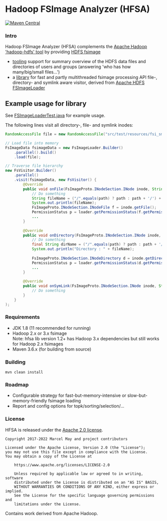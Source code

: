# Hadoop FSImage Analyzer (HFSA)

[![Maven Central](https://img.shields.io/maven-central/v/de.m3y.hadoop.hdfs.hfsa/hfsa-parent.svg)](http://search.maven.org/#search%7Cga%7C1%7Cg%3A%22de.m3y.hadoop.hdfs.hfsa%22%20AND%20a%3A%22hfsa-parent%22)

### Intro

Hadoop FSImage Analyzer (HFSA) complements the [Apache Hadoop 'hadoop-hdfs' tool](https://hadoop.apache.org/docs/current/hadoop-project-dist/hadoop-hdfs/HDFSCommands.html)
by providing [HDFS fsimage](https://hadoop.apache.org/docs/stable/hadoop-project-dist/hadoop-hdfs/HdfsDesign.html#The_Persistence_of_File_System_Metadata)
* [tooling](tool) support for summary overview of the HDFS data files and directories of users and groups
  (answering 'who has how many/big/small files...')
* a [library](lib) for fast and partly multithreaded fsimage processing API file-, directory- and symlink aware visitor,
  derived from [Apache HDFS FSImageLoader](https://github.com/apache/hadoop/blob/master/hadoop-hdfs-project/hadoop-hdfs/src/main/java/org/apache/hadoop/hdfs/tools/offlineImageViewer/FSImageLoader.java)

## Example usage for library

See [FSImageLoaderTest.java](lib/src/test/java/de/m3y/hadoop/hdfs/hfsa/core/FsImageLoaderTest.java) for example usage.  

The following lines visit all directory-, file- and symlink inodes:
```java
RandomAccessFile file = new RandomAccessFile("src/test/resources/fsi_small.img", "r");

// Load file into memory
FsImageData fsimageData = new FsImageLoader.Builder()
    .parallel().build()
    .load(file);

// Traverse file hierarchy
new FsVisitor.Builder()
    .parallel()
    .visit(fsimageData, new FsVisitor() {
        @Override
        public void onFile(FsImageProto.INodeSection.INode inode, String path) {
            // Do something
            String fileName = ("/".equals(path) ? path : path + '/') + inode.getName().toStringUtf8();
            System.out.println(fileName);
            FsImageProto.INodeSection.INodeFile f = inode.getFile();
            PermissionStatus p = loader.getPermissionStatus(f.getPermission());
            ...
        }
             
        @Override
        public void onDirectory(FsImageProto.INodeSection.INode inode, String path) {
            // Do something
            final String dirName = ("/".equals(path) ? path : path + '/') + inode.getName().toStringUtf8();
            System.out.println("Directory : " + fileName);
            
            FsImageProto.INodeSection.INodeDirectory d = inode.getDirectory();
            PermissionStatus p = loader.getPermissionStatus(d.getPermission());
            ...
        }
             
        @Override
        public void onSymLink(FsImageProto.INodeSection.INode inode, String path) {
            // Do something
        }
    }
);
```
        
### Requirements

- JDK 1.8 (11 recommended for running)
- Hadoop 2.x or 3.x fsimage  
  Note: hfsa lib version 1.2+ has Hadoop 3.x dependencies but still works for Hadoop 2.x fsimages
- Maven 3.6.x (for building from source)

### Building

```
mvn clean install
```

### Roadmap

- Configurable strategy for fast-but-memory-intensive or slow-but-memory-friendly fsimage loading
- Report and config options for topk/sorting/selection/...

### License

HFSA is released under the [Apache 2.0 license](LICENSE.txt).

```
Copyright 2017-2022 Marcel May and project contributors

Licensed under the Apache License, Version 2.0 (the "License");
you may not use this file except in compliance with the License.
You may obtain a copy of the License at

    https://www.apache.org/licenses/LICENSE-2.0

    Unless required by applicable law or agreed to in writing, software
    distributed under the License is distributed on an "AS IS" BASIS,
    WITHOUT WARRANTIES OR CONDITIONS OF ANY KIND, either express or implied.
    See the License for the specific language governing permissions and
    limitations under the License.
```

Contains work derived from Apache Hadoop.
